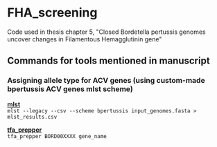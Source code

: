 # FHA_screening
Code used in thesis chapter 5, "Closed Bordetella pertussis genomes uncover changes in Filamentous Hemagglutinin gene" 

## Commands for tools mentioned in manuscript

### Assigning allele type for ACV genes (using custom-made bpertussis ACV genes mlst scheme)
**[mlst](https://github.com/tseemann/mlst)**  
`mlst --legacy --csv --scheme bpertussis input_genomes.fasta > mlst_results.csv `

**[tfa_prepper](https://github.com/nataliering/FHA_screening/blob/master/tfa_preparer)**                                       
`tfa_prepper BORD00XXXX gene_name`

